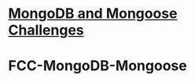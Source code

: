 # [MongoDB and Mongoose Challenges](https://www.freecodecamp.org/learn/apis-and-microservices/mongodb-and-mongoose/)
# FCC-MongoDB-Mongoose
